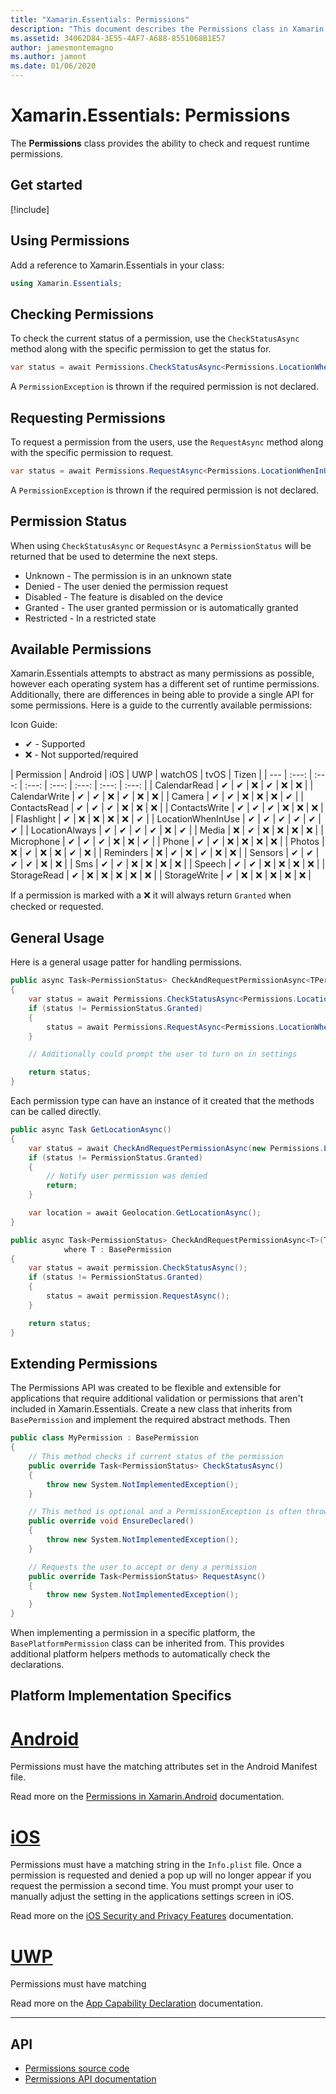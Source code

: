```yaml
---
title: "Xamarin.Essentials: Permissions"
description: "This document describes the Permissions class in Xamarin.Essentials, which provides the ability to check and request runtime permissions."
ms.assetid: 34062D84-3E55-4AF7-A688-8551068B1E57
author: jamesmontemagno
ms.author: jamont
ms.date: 01/06/2020
---
```


# Xamarin.Essentials: Permissions

The **Permissions** class provides the ability to check and request runtime permissions.

## Get started

[!include[](~/essentials/includes/get-started.md)]

## Using Permissions

Add a reference to Xamarin.Essentials in your class:

```csharp
using Xamarin.Essentials;
```

## Checking Permissions

To check the current status of a permission, use the `CheckStatusAsync` method along with the specific permission to get the status for.

```csharp
var status = await Permissions.CheckStatusAsync<Permissions.LocationWhenInUse>();
```

A `PermissionException` is thrown if the required permission is not declared.

## Requesting Permissions

To request a permission from the users, use the `RequestAsync` method along with the specific permission to request.

```csharp
var status = await Permissions.RequestAsync<Permissions.LocationWhenInUse>();
```

A `PermissionException` is thrown if the required permission is not declared.

## Permission Status

When using `CheckStatusAsync` or `RequestAsync` a `PermissionStatus` will be returned that be used to determine the next steps.

* Unknown - The permission is in an unknown state
* Denied - The user denied the permission request
* Disabled - The feature is disabled on the device
* Granted - The user granted permission or is automatically granted
* Restricted - In a restricted state

## Available Permissions

Xamarin.Essentials attempts to abstract as many permissions as possible, however each operating system has a different set of runtime permissions. Additionally, there are differences in being able to provide a single API for some permissions. Here is a guide to the currently available permissions:

Icon Guide:

* ✔ - Supported
* ❌ - Not supported/required

| Permission | Android | iOS | UWP | watchOS | tvOS | Tizen |
| --- | :---: | :---: | :---: | :---: | :---: | :---: | :---: |
| CalendarRead   | ✔ | ✔ | ❌ | ✔ | ❌ | ❌ |
| CalendarWrite | ✔ | ✔ | ❌ | ✔ | ❌ | ❌ |
| Camera | ✔ | ✔ | ❌ | ❌ | ❌ | ✔ |
| ContactsRead | ✔ | ✔ | ✔ | ❌ | ❌ | ❌ |
| ContactsWrite | ✔ | ✔ | ✔ | ❌ | ❌ | ❌ |
| Flashlight | ✔ | ❌ | ❌ | ❌ | ❌ | ✔ |
| LocationWhenInUse | ✔ | ✔ | ✔ | ✔ | ✔ | ✔ |
| LocationAlways | ✔ | ✔ | ✔ | ✔ | ❌ | ✔ |
| Media | ❌ | ✔ | ❌ | ❌ | ❌ | ❌ |
| Microphone | ✔ | ✔ | ✔ | ❌ | ❌ | ✔ |
| Phone | ✔ | ✔ | ❌ | ❌ | ❌ | ❌ |
| Photos | ❌ | ✔ | ❌ | ❌ | ✔ | ❌ |
| Reminders | ❌ | ✔ | ❌ | ✔ | ❌ | ❌ |
| Sensors | ✔ | ✔ | ✔ | ✔ | ❌ | ❌ |
| Sms | ✔ | ✔ | ❌ | ❌ | ❌ | ❌ |
| Speech | ✔ | ✔ | ❌ | ❌ | ❌ | ❌ |
| StorageRead | ✔ | ❌ | ❌ | ❌ | ❌ | ❌ |
| StorageWrite | ✔ | ❌ | ❌ | ❌ | ❌ | ❌ |

If a permission is marked with a ❌ it will always return `Granted` when checked or requested.

## General Usage
Here is a general usage patter for handling permissions.

```csharp
public async Task<PermissionStatus> CheckAndRequestPermissionAsync<TPermission>()
{
    var status = await Permissions.CheckStatusAsync<Permissions.LocationWhenInUse>();
    if (status != PermissionStatus.Granted)
    {
        status = await Permissions.RequestAsync<Permissions.LocationWhenInUse>();
    }

    // Additionally could prompt the user to turn on in settings

    return status;
}
```

Each permission type can have an instance of it created that the methods can be called directly.

```csharp
public async Task GetLocationAsync()
{
    var status = await CheckAndRequestPermissionAsync(new Permissions.LocationWhenInUse());
    if (status != PermissionStatus.Granted)
    {
        // Notify user permission was denied
        return;
    }

    var location = await Geolocation.GetLocationAsync();
}

public async Task<PermissionStatus> CheckAndRequestPermissionAsync<T>(T permission)
            where T : BasePermission
{
    var status = await permission.CheckStatusAsync();
    if (status != PermissionStatus.Granted)
    {
        status = await permission.RequestAsync();
    }

    return status;
}
```

## Extending Permissions

The Permissions API was created to be flexible and extensible for applications that require additional validation or permissions that aren't included in Xamarin.Essentials. Create a new class that inherits from `BasePermission` and implement the required abstract methods. Then 

```csharp
public class MyPermission : BasePermission
{
    // This method checks if current status of the permission
    public override Task<PermissionStatus> CheckStatusAsync()
    {
        throw new System.NotImplementedException();
    }

    // This method is optional and a PermissionException is often thrown if a permission is not declared
    public override void EnsureDeclared()
    {
        throw new System.NotImplementedException();
    }

    // Requests the user to accept or deny a permission
    public override Task<PermissionStatus> RequestAsync()
    {
        throw new System.NotImplementedException();
    }
}
```

When implementing a permission in a specific platform, the `BasePlatformPermission` class can be inherited from. This provides additional platform helpers methods to automatically check the declarations.

## Platform Implementation Specifics

# [Android](#tab/android)

Permissions must have the matching attributes set in the Android Manifest file.

Read more on the [Permissions in Xamarin.Android](https://docs.microsoft.com/xamarin/android/app-fundamentals/permissions) documentation.

# [iOS](#tab/ios)

Permissions must have a matching string in the `Info.plist` file. Once a permission is requested and denied a pop up will no longer appear if you request the permission a second time. You must prompt your user to manually adjust the setting in the applications settings screen in iOS.

Read more on the [iOS Security and Privacy Features](https://docs.microsoft.com/xamarin/ios/app-fundamentals/security-privacy) documentation.

# [UWP](#tab/uwp)

Permissions must have matching 

Read more on the [App Capability Declaration](https://docs.microsoft.com/windows/uwp/packaging/app-capability-declarations) documentation.

--------------

## API

- [Permissions source code](https://github.com/xamarin/Essentials/tree/master/Xamarin.Essentials/Permissions)
- [Permissions API documentation](xref:Xamarin.Essentials.Permissions)

